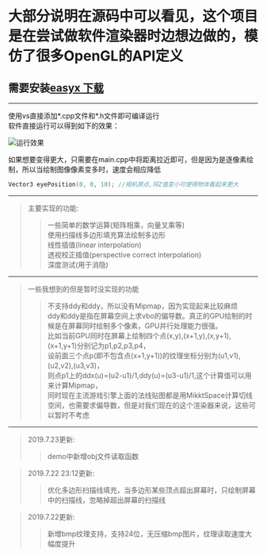 # 大部分说明在源码中可以看见，这个项目是在尝试做软件渲染器时边想边做的，模仿了很多OpenGL的API定义

## 需要安装[easyx 下载](https://easyx.cn/)

---
使用vs直接添加*.cpp文件和*.h文件即可编译运行  
软件直接运行可以得到如下的效果：

![运行效果](https://raw.githubusercontent.com/yangzhenzhuozz/Shader/master/result.gif)

如果想要变得更大，只需要在main.cpp中将距离拉近即可，但是因为是逐像素绘制，所以当绘制图像像素变多时，速度会相应降低

```CPP
Vector3 eyePosition(0, 0, 10); //相机原点,将Z值变小可使得物体看起来更大
```

---
>主要实现的功能:
>> 一些简单的数学运算(矩阵相乘，向量叉乘等)  
>> 使用扫描线多边形填充算法绘制多边形  
>> 线性插值(linear interpolation)  
>> 透视校正插值(perspective correct interpolation)  
>> 深度测试(用于消隐)  
---
>一些我想到的但是暂时没实现的功能  
>> 不支持ddy和ddy，所以没有Mipmap，因为实现起来比较麻烦  
ddy和ddy是指在屏幕空间上求vbo的偏导数。真正的GPU绘制的时候是在屏幕同时绘制多个像素，GPU并行处理能力很强。  
比如当前GPU同时在屏幕上绘制四个点(x,y),(x+1,y),(x,y+1),(x+1,y+1)分别记为p1,p2,p3,p4，  
设前面三个点p(即不包含点(x+1,y+1))的纹理坐标分别为(u1,v1),(u2,v2),(u3,v3)，  
则点p1上的ddx(u)=(u2-u1)/1,ddy(u)=(u3-u1)/1,这个计算值可以用来计算Mipmap，  
同时现在主流游戏引擎上面的法线贴图都是用MikktSpace计算切线空间，也需要求偏导数，但是对我们现在的这个渲染器来说，这些可以暂时不考虑  
---
> 2019.7.23更新:
>> demo中新增obj文件读取函数

> 2019.7.22 23:12更新:
>> 优化多边形扫描线填充，当多边形某些顶点超出屏幕时，只绘制屏幕中的扫描线，忽略掉超出屏幕的扫描线

> 2019.7.22更新:
>> 新增bmp纹理支持，支持24位，无压缩bmp图片，纹理读取速度大幅度提升
